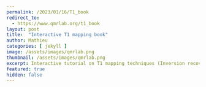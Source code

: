 ```yaml
---
permalink: /2023/01/16/T1_book
redirect_to:
  - https://www.qmrlab.org/t1_book
layout: post
title:  "Interactive T1 mapping book"
author: Mathieu
categories: [ jekyll ]
image: /assets/images/qmrlab.png
thumbnail: /assets/images/qmrlab.png
excerpt: Interactive tutorial on T1 mapping techniques (Inversion recovery, Variable Flip Angle, and MP2rage).
featured: true
hidden: false
---
```

